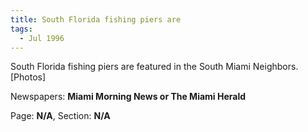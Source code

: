 ```yaml
---  
title: South Florida fishing piers are  
tags:  
  - Jul 1996  
---  
```

  
South Florida fishing piers are featured in the South Miami Neighbors. [Photos]  
  
Newspapers: **Miami Morning News or The Miami Herald**  
  
Page: **N/A**, Section: **N/A** 
